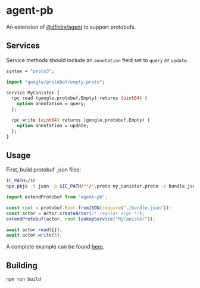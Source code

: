 # agent-pb

An extension of [@dfinity/agent](https://www.npmjs.com/package/@dfinity/agent) to support protobufs.

## Services

Service methods should include an `annotation` field set to `query` or `update`.

```protobuf
syntax = "proto3";

import "google/protobuf/empty.proto";

service MyCanister {
  rpc read (google.protobuf.Empty) returns (uint64) {
    option annotation = query;
  };

  rpc write (uint64) returns (google.protobuf.Empty) {
    option annotation = update;
  };
}

```

## Usage

First, build protobuf .json files:

```sh
IC_PATH=/ic
npx pbjs -t json -p $IC_PATH/**/*.proto my_canister.proto -o bundle.json --sparse
```

```js
import extendProtobuf from "agent-pb";

const root = protobuf.Root.fromJSON(require("./bundle.json"));
const actor = Actor.createActor(/* regular args */);
extendProtobuf(actor, root.lookupService("MyCanister"));

await actor.read({});
await actor.write(5);
```

A complete example can be found [here](./example/index.js).

## Building

```js
npm run build
```
